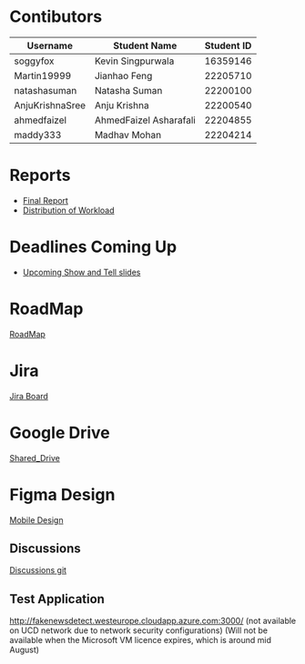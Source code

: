 # Contibutors

| Username       | Student Name         | Student ID   |
|----------------|----------------------|--------------|
| soggyfox       | Kevin Singpurwala    | 16359146     |
| Martin19999    | Jianhao Feng         | 22205710     |
| natashasuman   | Natasha Suman        | 22200100     |
| AnjuKrishnaSree| Anju Krishna         | 22200540     |
| ahmedfaizel    | AhmedFaizel Asharafali| 22204855    |
| maddy333       | Madhav Mohan         | 22204214     |


# Reports
- [Final Report](https://www.overleaf.com/7973838462fjvsvrkngspg)
- [Distribution of Workload](https://www.overleaf.com/2826553731ndhqtmcxrssq)

# Deadlines Coming Up
- [Upcoming Show and Tell slides ](https://www.canva.com/design/DAFpe83n64Y/WA4eA0p-yoj8i-FxlDgMEg/edit?utm_content=DAFpe83n64Y&utm_campaign=designshare&utm_medium=link2&utm_source=sharebutton)

# RoadMap 
[RoadMap](https://supersaiyansucd.atlassian.net/jira/software/projects/SUP/boards/1/roadmap)

# Jira
[Jira Board](https://supersaiyansucd.atlassian.net/jira/software/projects/SUP/boards/1)

# Google Drive
[Shared_Drive](https://drive.google.com/drive/folders/17bg7uAdMMLsveVkH3WGmuNHNnx56T3ih?usp=sharing)

# Figma Design
[Mobile Design
](https://www.figma.com/file/hwavL1YKf8Y5uNZMTNIceo/Note-taking-Mobile-iOS-App-(Community)?type=design&node-id=1%3A230&t=vra8XibZhSOefqtL-1)

## Discussions
[Discussions git](https://github.com/soggyfox/WIP_Temp/discussions )

## Test Application
http://fakenewsdetect.westeurope.cloudapp.azure.com:3000/
(not available on UCD network due to network security configurations)
(Will not be available when the Microsoft VM licence expires, which is around mid August)
